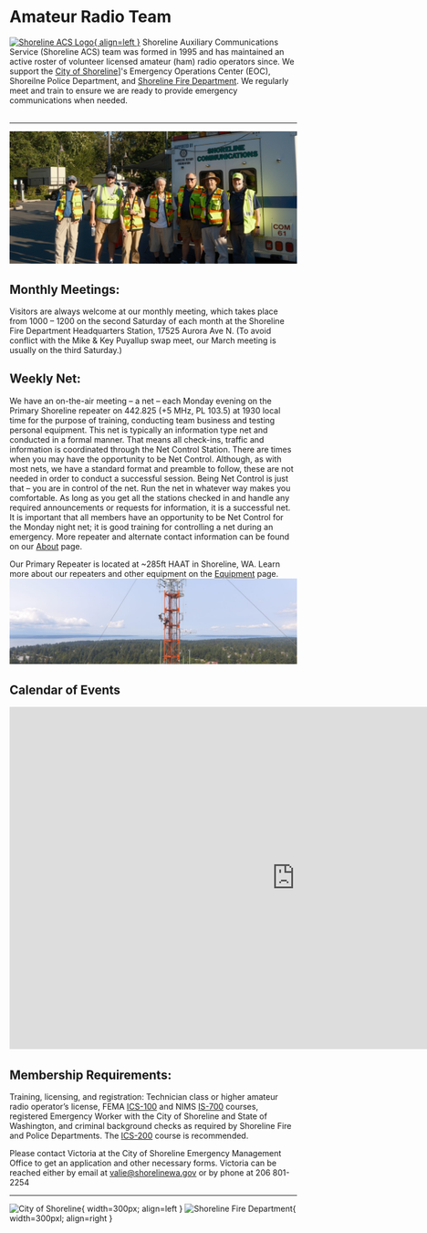 # Amateur Radio Team

[![Shoreline ACS Logo](/static/ShorelineACS_150w.png){ align=left }](www.shorelineacs.org)
Shoreline Auxiliary Communications Service (Shoreline ACS) team was formed in 1995 and has maintained an active roster of volunteer licensed amateur (ham) radio operators since. We support the [City of Shoreline](http://www.shorelinewa.gov/services/emergency-services/emergency-management)]'s Emergency Operations Center (EOC), Shoreilne Police Department, and [Shoreline Fire Department](http://www.shorelinefire.com/). We regularly meet and train to ensure we are ready to provide emergency communications when needed. 
<br/>
<br/>

---

![Team Picture](media/Shoreline_ACS_Team1.jpg)

## Monthly Meetings:
Visitors are always welcome at our monthly meeting, which takes place from 1000 – 1200 on the second Saturday of each month at the Shoreline Fire Department Headquarters Station, 17525 Aurora Ave N. (To avoid conflict with the Mike & Key Puyallup swap meet, our March meeting is usually on the third Saturday.)


## Weekly Net:
We have an on-the-air meeting – a net – each Monday evening on the Primary Shoreline repeater on 442.825 (+5 MHz, PL 103.5) at 1930 local time for the purpose of training, conducting team business and testing personal equipment. This net is typically an information type net and conducted in a formal manner. That means all check-ins, traffic and information is coordinated through the Net Control Station. There are times when you may have the opportunity to be Net Control. Although, as with most nets, we have a standard format and preamble to follow, these are not needed in order to conduct a successful session. Being Net Control is just that – you are in control of the net. Run the net in whatever way makes you comfortable. As long as you get all the stations checked in and handle any required announcements or requests for information, it is a successful net. It is important that all members have an opportunity to be Net Control for the Monday night net; it is good training for controlling a net during an emergency. More repeater and alternate contact information can be found on our [About](about.md) page.

Our Primary Repeater is located at ~285ft HAAT in Shoreline, WA. Learn more about our repeaters and other equipment on the [Equipment](/equipment/) page.
![Primary Repeater](media/primary_repeater.png)

## Calendar of Events
<iframe src="https://calendar.google.com/calendar/embed?src=shorelineacs%40gmail.com&ctz=America%2FLos_Angeles" style="border: 0" width="1000" height="600" frameborder="0" scrolling="no"></iframe>

## Membership Requirements:
Training, licensing, and registration: Technician class or higher amateur radio operator’s license, FEMA [ICS-100](https://www.google.com/url?q=https%3A%2F%2Ftraining.fema.gov%2Fis%2Fcourseoverview.aspx%3Fcode%3DIS-100.b&sa=D&sntz=1&usg=AOvVaw3xaUrjwsJGxBEpFhSQnYo_) and NIMS [IS-700](https://www.google.com/url?q=https%3A%2F%2Ftraining.fema.gov%2Fis%2Fcourseoverview.aspx%3Fcode%3DIS-700.a&sa=D&sntz=1&usg=AOvVaw035knpZ5rEpGTTpSrgQ-7w) courses, registered Emergency Worker with the City of Shoreline and State of Washington, and criminal background checks as required by Shoreline Fire and Police Departments. The [ICS-200](https://www.google.com/url?q=https%3A%2F%2Ftraining.fema.gov%2Fis%2Fcourseoverview.aspx%3Fcode%3DIS-200.b&sa=D&sntz=1&usg=AOvVaw0LfUU3t1t82bdVomy-k7Vk) course is recommended.

Please contact Victoria at the  City of Shoreline Emergency Management Office to get an application and other necessary forms.  Victoria can be reached either by email at valie@shorelinewa.gov or by phone at 206 801-2254

---

![City of Shoreline](/media/CityOfShoreline.jpg){ width=300px; align=left }
![Shoreline Fire Department](/media/Shoreline_FD.png){ width=300pxl; align=right }